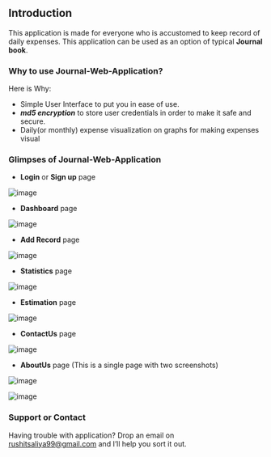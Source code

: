 ## Introduction

This application is made for everyone who is accustomed to keep record of daily expenses. This application can be used as an option of typical **Journal book**.

### Why to use Journal-Web-Application?
Here is Why:
* Simple User Interface to put you in ease of use.
* _**md5 encryption**_ to store user credentials in order to make it safe and secure. 
* Daily(or monthly) expense visualization on graphs for making expenses visual

### Glimpses of Journal-Web-Application

* **Login** or **Sign up** page

![image](https://user-images.githubusercontent.com/42318209/58369318-585cde00-7f16-11e9-9686-06e968575794.png)


* **Dashboard** page

![image](https://user-images.githubusercontent.com/42318209/58369339-abcf2c00-7f16-11e9-824d-5efbc6162016.png)


* **Add Record** page

![image](https://user-images.githubusercontent.com/42318209/58369384-4f204100-7f17-11e9-9b6e-3f0752f35291.png)


* **Statistics** page

![image](https://user-images.githubusercontent.com/42318209/58369390-6c550f80-7f17-11e9-89e6-a5a5a0c4a3b2.png)


* **Estimation** page

![image](https://user-images.githubusercontent.com/42318209/58369401-8f7fbf00-7f17-11e9-9eae-b561446f740a.png)


* **ContactUs** page

![image](https://user-images.githubusercontent.com/42318209/58369419-ac1bf700-7f17-11e9-964b-46a8e28e40a7.png)


* **AboutUs** page (This is a single page with two screenshots)

![image](https://user-images.githubusercontent.com/42318209/58369436-dc639580-7f17-11e9-8e73-3379b1d7d6d4.png)

![image](https://user-images.githubusercontent.com/42318209/58369447-0321cc00-7f18-11e9-8b35-4c70472ea3d4.png)


### Support or Contact

Having trouble with application? Drop an email on rushitsaliya99@gmail.com and I’ll help you sort it out.
